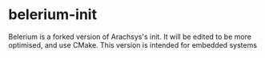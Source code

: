 belerium-init
=================
Belerium is a forked version of Arachsys's init. It will be edited to be more optimised, and use CMake. This version is intended for embedded systems